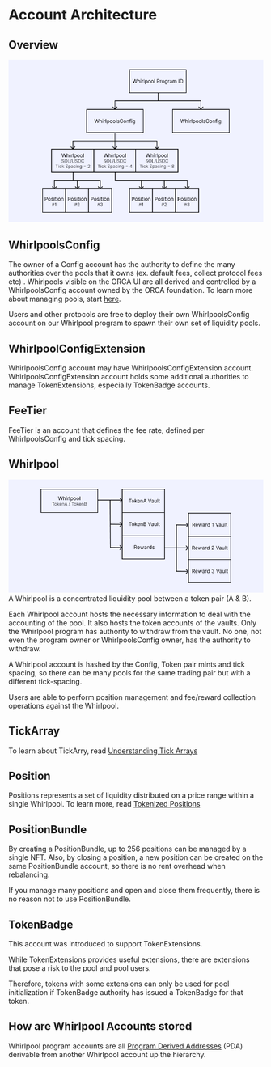 # Account Architecture

## Overview

![Account Architecture](../../static/img/02-Architecture%20Overview/architecture-overview.png)

## WhirlpoolsConfig

The owner of a Config account has the authority to define the many authorities over the pools that it owns (ex. default fees, collect protocol fees etc) . Whirlpools visible on the ORCA UI are all derived and controlled by a WhirlpoolsConfig account owned by the ORCA foundation. To learn more about managing pools, start [here](../03-SDKs/03-Whirlpool%20Management/01-Create%20Pool.mdx).

Users and other protocols are free to deploy their own WhirlpoolsConfig account on our Whirlpool program to spawn their own set of liquidity pools.

## WhirlpoolConfigExtension

WhirlpoolsConfig account may have WhirlpoolsConfigExtension account. WhirlpoolsConfigExtension account holds some additional authorities to manage TokenExtensions, especially TokenBadge accounts.

## FeeTier

FeeTier is an account that defines the fee rate, defined per WhirlpoolsConfig and tick spacing.

## Whirlpool

![Whirlpool Overview](../../static/img/02-Architecture%20Overview/whirlpool-overview.png)
A Whirlpool is a concentrated liquidity pool between a token pair (A & B).

Each Whirlpool account hosts the necessary information to deal with the accounting of the pool. It also hosts the token accounts of the vaults. Only the Whirlpool program has authority to withdraw from the vault. No one, not even the program owner or WhirlpoolsConfig owner, has the authority to withdraw.

A Whirlpool account is hashed by the Config, Token pair mints and tick spacing, so there can be many pools for the same trading pair but with a different tick-spacing.

Users are able to perform position management and fee/reward collection operations against the Whirlpool.

## TickArray

To learn about TickArry, read [Understanding Tick Arrays](./03-Understanding%20Tick%20Arrays.md)

## Position

Positions represents a set of liquidity distributed on a price range within a single Whirlpool. To learn more, read [Tokenized Positions](./04-Tokenized%20Positions.md)

## PositionBundle

By creating a PositionBundle, up to 256 positions can be managed by a single NFT. Also, by closing a position, a new position can be created on the same PositionBundle account, so there is no rent overhead when rebalancing.

If you manage many positions and open and close them frequently, there is no reason not to use PositionBundle.

## TokenBadge

This account was introduced to support TokenExtensions.

While TokenExtensions provides useful extensions, there are extensions that pose a risk to the pool and pool users.

Therefore, tokens with some extensions can only be used for pool initialization if TokenBadge authority has issued a TokenBadge for that token.

## How are Whirlpool Accounts stored

Whirlpool program accounts are all [Program Derived Addresses](https://solana.com/docs/core/pda) (PDA) derivable from another Whirlpool account up the hierarchy.
